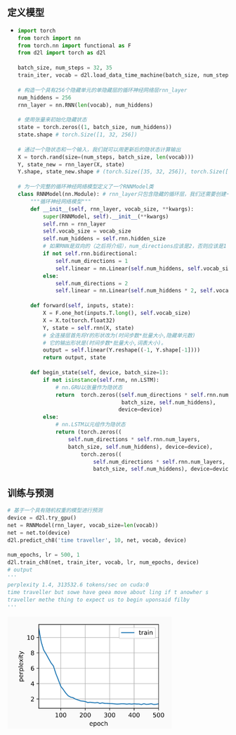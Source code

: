 ## 定义模型

- ```python
  import torch
  from torch import nn
  from torch.nn import functional as F
  from d2l import torch as d2l
  
  batch_size, num_steps = 32, 35
  train_iter, vocab = d2l.load_data_time_machine(batch_size, num_steps)
  
  # 构造一个具有256个隐藏单元的单隐藏层的循环神经网络层rnn_layer
  num_hiddens = 256
  rnn_layer = nn.RNN(len(vocab), num_hiddens)
  
  # 使用张量来初始化隐藏状态
  state = torch.zeros((1, batch_size, num_hiddens))
  state.shape # torch.Size([1, 32, 256])
  
  # 通过一个隐状态和一个输入，我们就可以用更新后的隐状态计算输出
  X = torch.rand(size=(num_steps, batch_size, len(vocab)))
  Y, state_new = rnn_layer(X, state)
  Y.shape, state_new.shape # (torch.Size([35, 32, 256]), torch.Size([1, 32, 256]))
  
  # 为一个完整的循环神经网络模型定义了一个RNNModel类  
  class RNNModel(nn.Module): # rnn_layer只包含隐藏的循环层，我们还需要创建一个单独的输出层
      """循环神经网络模型"""
      def __init__(self, rnn_layer, vocab_size, **kwargs):
          super(RNNModel, self).__init__(**kwargs)
          self.rnn = rnn_layer
          self.vocab_size = vocab_size
          self.num_hiddens = self.rnn.hidden_size
          # 如果RNN是双向的（之后将介绍），num_directions应该是2，否则应该是1
          if not self.rnn.bidirectional:
              self.num_directions = 1
              self.linear = nn.Linear(self.num_hiddens, self.vocab_size) # 构造输出层
          else:
              self.num_directions = 2
              self.linear = nn.Linear(self.num_hiddens * 2, self.vocab_size)
  
      def forward(self, inputs, state):
          X = F.one_hot(inputs.T.long(), self.vocab_size)
          X = X.to(torch.float32)
          Y, state = self.rnn(X, state)
          # 全连接层首先将Y的形状改为(时间步数*批量大小,隐藏单元数)
          # 它的输出形状是(时间步数*批量大小,词表大小)。
          output = self.linear(Y.reshape((-1, Y.shape[-1])))
          return output, state
  
      def begin_state(self, device, batch_size=1):
          if not isinstance(self.rnn, nn.LSTM):
              # nn.GRU以张量作为隐状态
              return  torch.zeros((self.num_directions * self.rnn.num_layers,
                                   batch_size, self.num_hiddens),
                                  device=device)
          else:
              # nn.LSTM以元组作为隐状态
              return (torch.zeros((
                  self.num_directions * self.rnn.num_layers,
                  batch_size, self.num_hiddens), device=device),
                      torch.zeros((
                          self.num_directions * self.rnn.num_layers,
                          batch_size, self.num_hiddens), device=device))
  ```

##  训练与预测

```python
# 基于一个具有随机权重的模型进行预测
device = d2l.try_gpu()
net = RNNModel(rnn_layer, vocab_size=len(vocab))
net = net.to(device)
d2l.predict_ch8('time traveller', 10, net, vocab, device)

num_epochs, lr = 500, 1
d2l.train_ch8(net, train_iter, vocab, lr, num_epochs, device)
# output 
'''
perplexity 1.4, 313532.6 tokens/sec on cuda:0
time traveller but sowe have geea move about ling if t anowher s
traveller methe thing to expect us to begin uponsaid filby
'''
```

 <img src="img/13.18.png" alt="13.18" style="zoom:67%;" />
